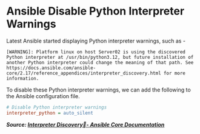 # Ansible Disable Python Interpreter Warnings

Latest Ansible started displaying Python interpreter warnings, such as -

```
[WARNING]: Platform linux on host Server02 is using the discovered Python interpreter at /usr/bin/python3.12, but future installation of another Python interpreter could change the meaning of that path. See
https://docs.ansible.com/ansible-core/2.17/reference_appendices/interpreter_discovery.html for more information.
```

To disable these Python interpreter warnings, we can add the following to the Ansible configuration file.

```ini
# Disable Python interpreter warnings
interpreter_python = auto_silent
```

**_Source: [Interpreter Discovery- Ansible Core Documentation](https://docs.ansible.com/ansible-core/2.17/reference_appendices/interpreter_discovery.html)_**
